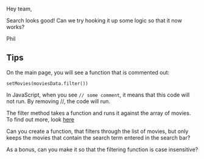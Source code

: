 Hey team,

Search looks good! Can we try hooking it up some logic so that it now works?

Phil

## Tips

On the main page, you will see a function that is commented out:

`setMovies(moviesData.filter())`

In JavaScript, when you see `// some comment`, it means that this code will not run. By removing //, the code will run.

The filter method takes a function and runs it against the array of movies. To find out more, look [here](https://developer.mozilla.org/en-US/docs/Web/JavaScript/Reference/Global_Objects/Array/filter)

Can you create a function, that filters through the list of movies, but only keeps the movies that contain the search term entered in the search bar?

As a bonus, can you make it so that the filtering function is case insensitive?
